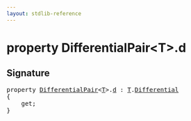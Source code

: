 ```yaml
---
layout: stdlib-reference
---
```


# property DifferentialPair\<T\>\.d

## Signature

<pre>
<span class='code_keyword'>property</span> <a href="../types/differentialpair-0c/index" class="code_type">DifferentialPair</a>&lt;<a href="../types/differentialpair-0c/index#typeparam-T" class="code_type">T</a>&gt;.<a href="d">d</a> : <a href="../types/differentialpair-0c/index#typeparam-T" class="code_type">T</a>.<a href="" class="code_type">Differential</a>
{
    get;
}
</pre>

